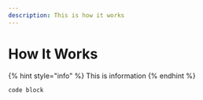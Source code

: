 ```yaml
---
description: This is how it works
---
```


# How It Works

{% hint style="info" %}
This is information
{% endhint %}

```markup
code block
```
